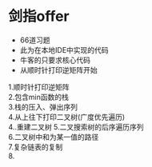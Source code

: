 # 剑指offer
* 66道习题
* 此为在本地IDE中实现的代码
* 牛客的只要求核心代码
* 从顺时针打印逆矩阵开始  

1.顺时针打印逆矩阵  
2.包含min函数的栈  
3.栈的压入、弹出序列  
4.从上往下打印二叉树(广度优先遍历)  
4..重建二叉树
5.二叉搜索树的后序遍历序列  
6.二叉树中和为某一值的路径  
7.复杂链表的复制  
8.
